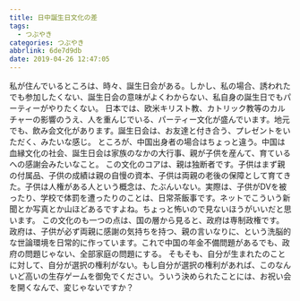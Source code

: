 ```yaml
---
title: 日中誕生日文化の差
tags:
  - つぶやき
categories: つぶやき
abbrlink: 6de7d9db
date: 2019-04-26 12:47:05
---
```

私が住んでいるところは、時々、誕生日会がある。しかし、私の場合、誘われたでも参加したくない、誕生日会の意味がよくわからない、私自身の誕生日でもパーティーがやりたくない。<!--more-->
日本では、欧米キリスト教、カトリック教等のカルチャーの影響のうえ、人を重んじでいる、パーティー文化が盛んでいます。地元でも、飲み会文化があります。誕生日会は、お友達と付き合う、プレゼントをいただく、みたいな感じ。
ところが、中国出身者の場合はちょっと違う。中国は血縁文化の社会、誕生日会は家族のなかの大行事、親が子供を産んて、育ているへの感謝会みたいなこと。
この文化のコアは、親は独断者です。子供はまず親の付属品、子供の成績は親の自慢の資本、子供は両親の老後の保障として育てきた。子供は人権がある人という概念は、たぶんいない。実際は、子供がDVを被ったり、学校で体罰を遭ったりのことは、日常茶飯事です。ネットでこういう新聞とか写真とか山ほどあるですよね。ちょっと怖いので見ないほうがいいだと思います。
この文化のも一つの点は、国の層から見ると、政府は専制政権です。政府は、子供が必ず両親に感謝の気持ちを持つ、親の言いなりに、という洗脳的な世論環境を日常的に作っています。これで中国の年金不備問題があるでも、政府の問題じゃない、全部家庭の問題にする。
そもそも、自分が生まれたのことに対して、自分が選択の権利がない。もし自分が選択の権利があれば、このなんいど高いの生存ゲームを御免でください。ういう決められたことには、お祝い会を開くなんで、変じゃないですか？